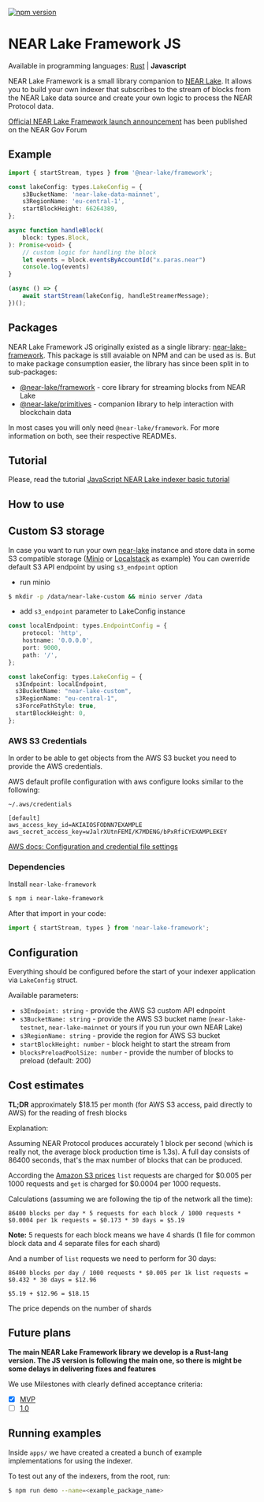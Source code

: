 [![npm version](https://badge.fury.io/js/near-lake-framework.svg)](https://badge.fury.io/js/near-lake-framework)

# NEAR Lake Framework JS

Available in programming languages: [Rust](https://github.com/near/near-lake-framework) | **Javascript**
 
NEAR Lake Framework is a small library companion to [NEAR Lake](https://github.com/near/near-lake). It allows you to build
your own indexer that subscribes to the stream of blocks from the NEAR Lake data source and create your own logic to process
the NEAR Protocol data.

[Official NEAR Lake Framework launch announcement](https://gov.near.org/t/announcement-near-lake-framework-brand-new-word-in-indexer-building-approach/17668) has been published on the NEAR Gov Forum

## Example

```ts
import { startStream, types } from '@near-lake/framework';

const lakeConfig: types.LakeConfig = {
    s3BucketName: 'near-lake-data-mainnet',
    s3RegionName: 'eu-central-1',
    startBlockHeight: 66264389,
};

async function handleBlock(
    block: types.Block,
): Promise<void> {
    // custom logic for handling the block
    let events = block.eventsByAccountId("x.paras.near")
    console.log(events)
}

(async () => {
    await startStream(lakeConfig, handleStreamerMessage);
})();
```

## Packages

NEAR Lake Framework JS originally existed as a single library: [near-lake-framework](https://www.npmjs.com/package/near-lake-framework). This package is still avaiable on NPM and can be used as is. But to make package consumption easier, the library has since been split in to sub-packages:
- [@near-lake/framework](./packages/near-lake-framework/README.md) - core library for streaming blocks from NEAR Lake
- [@near-lake/primitives](./packages/near-lake-primitives/README.md) - companion library to help interaction with blockchain data

In most cases you will only need `@near-lake/framework`. For more information on both, see their respective READMEs.

## Tutorial

Please, read the tutorial [JavaScript NEAR Lake indexer basic tutorial](https://near-indexers.io/tutorials/lake/js-lake-indexer)

## How to use

## Custom S3 storage

In case you want to run your own [near-lake](https://github.com/near/near-lake) instance and store data in some S3 compatible storage ([Minio](https://min.io/) or [Localstack](https://localstack.cloud/) as example)
You can owerride default S3 API endpoint by using `s3_endpoint` option

- run minio

```bash
$ mkdir -p /data/near-lake-custom && minio server /data
```

- add `s3_endpoint` parameter to LakeConfig instance

```typescript
const localEndpoint: types.EndpointConfig = {
    protocol: 'http',
    hostname: '0.0.0.0',
    port: 9000,
    path: '/',
};

const lakeConfig: types.LakeConfig = {
  s3Endpoint: localEndpoint,
  s3BucketName: "near-lake-custom",
  s3RegionName: "eu-central-1",
  s3ForcePathStyle: true,
  startBlockHeight: 0,
};
```

### AWS S3 Credentials

In order to be able to get objects from the AWS S3 bucket you need to provide the AWS credentials.

AWS default profile configuration with aws configure looks similar to the following:

`~/.aws/credentials`

```
[default]
aws_access_key_id=AKIAIOSFODNN7EXAMPLE
aws_secret_access_key=wJalrXUtnFEMI/K7MDENG/bPxRfiCYEXAMPLEKEY
```

[AWS docs: Configuration and credential file settings](https://docs.aws.amazon.com/cli/latest/userguide/cli-configure-files.html)

### Dependencies

Install `near-lake-framework`

```bash
$ npm i near-lake-framework
```

After that import in your code:

```ts
import { startStream, types } from 'near-lake-framework';
```

## Configuration

Everything should be configured before the start of your indexer application via `LakeConfig` struct.

Available parameters:

- `s3Endpoint: string` - provide the AWS S3 custom API ednpoint
- `s3BucketName: string` - provide the AWS S3 bucket name (`near-lake-testnet`, `near-lake-mainnet` or yours if you run your own NEAR Lake)
- `s3RegionName: string` - provide the region for AWS S3 bucket
- `startBlockHeight: number` - block height to start the stream from
- `blocksPreloadPoolSize: number` - provide the number of blocks to preload (default: 200)

## Cost estimates

**TL;DR** approximately $18.15 per month (for AWS S3 access, paid directly to AWS) for the reading of fresh blocks

Explanation:

Assuming NEAR Protocol produces accurately 1 block per second (which is really not, the average block production time is 1.3s). A full day consists of 86400 seconds, that's the max number of blocks that can be produced.

According the [Amazon S3 prices](https://aws.amazon.com/s3/pricing/?nc1=h_ls) `list` requests are charged for $0.005 per 1000 requests and `get` is charged for $0.0004 per 1000 requests.

Calculations (assuming we are following the tip of the network all the time):

```
86400 blocks per day * 5 requests for each block / 1000 requests * $0.0004 per 1k requests = $0.173 * 30 days = $5.19
```

**Note:** 5 requests for each block means we have 4 shards (1 file for common block data and 4 separate files for each shard)

And a number of `list` requests we need to perform for 30 days:

```
86400 blocks per day / 1000 requests * $0.005 per 1k list requests = $0.432 * 30 days = $12.96

$5.19 + $12.96 = $18.15
```

The price depends on the number of shards

## Future plans

**The main NEAR Lake Framework library we develop is a Rust-lang version. The JS version is following the main one, so there is might be some delays in delivering fixes and features**

We use Milestones with clearly defined acceptance criteria:

- [x] [MVP](https://github.com/near/near-lake-framework/milestone/1)
- [ ] [1.0](https://github.com/near/near-lake-framework/milestone/2)

## Running examples

Inside `apps/` we have created a created a bunch of example implementations for using the indexer. 

To test out any of the indexers, from the root, run:

```bash
$ npm run demo --name=<example_package_name>
```
